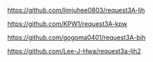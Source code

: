 https://github.com/limjuhee0803/request3A-ljh

https://github.com/KPW1/request3A-kpw

https://github.com/gogoma0401/request3A-bjh

https://github.com/Lee-J-Hwa/request3a-ljh2
